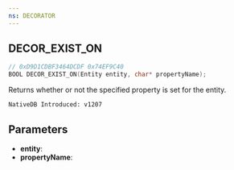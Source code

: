 ```yaml
---
ns: DECORATOR
---
```

## DECOR_EXIST_ON

```c
// 0xD9D1CDBF3464DCDF 0x74EF9C40
BOOL DECOR_EXIST_ON(Entity entity, char* propertyName);
```

Returns whether or not the specified property is set for the entity.

```
NativeDB Introduced: v1207
```

## Parameters
* **entity**:
* **propertyName**:
